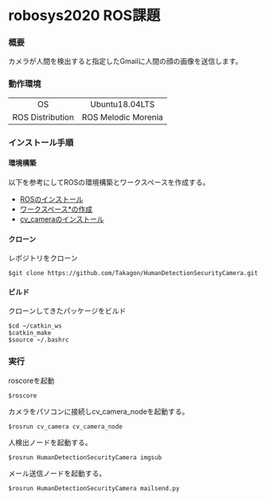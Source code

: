 # robosys2020 ROS課題

### 概要
カメラが人間を検出すると指定したGmailに人間の顔の画像を送信します。

### 動作環境
|||
|:--:|:--:|
|OS|Ubuntu18.04LTS|
|ROS Distribution|ROS Melodic Morenia|

### インストール手順
#### 環境構築
以下を参考にしてROSの環境構築とワークスペースを作成する。
* [ROSのインストール](http://wiki.ros.org/melodic/Installation)
* [ワークスペース*の作成](http://wiki.ros.org/ja/catkin/Tutorials/create_a_workspace)
* [cv_cameraのインストール](http://wiki.ros.org/cv_camera)
#### クローン
レポジトリをクローン

```
$git clone https://github.com/Takagon/HumanDetectionSecurityCamera.git
```
#### ビルド
クローンしてきたパッケージをビルド
```
$cd ~/catkin_ws
$catkin_make
$source ~/.bashrc
```
### 実行
roscoreを起動
```
$roscore
```
カメラをパソコンに接続しcv_camera_nodeを起動する。
```
$rosrun cv_camera cv_camera_node
```
人検出ノードを起動する。
```
$rosrun HumanDetectionSecurityCamera imgsub
```
メール送信ノードを起動する。
```
$rosrun HumanDetectionSecurityCamera mailsend.py
```
